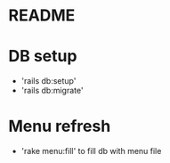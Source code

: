 # README

# DB setup
  - 'rails db:setup'
  - 'rails db:migrate'

# Menu refresh
  - 'rake menu:fill' to fill db with menu file
